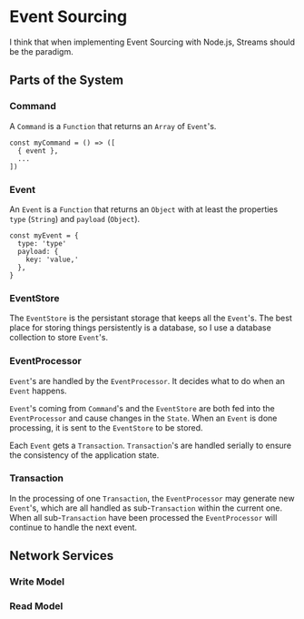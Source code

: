 # Event Sourcing

I think that when implementing Event Sourcing with Node.js, Streams should be
the paradigm.

## Parts of the System

### Command
A `Command` is a `Function` that returns an `Array` of `Event`'s.

    const myCommand = () => ([
      { event },
      ...
    ])

### Event
An `Event` is a `Function` that returns an `Object` with at least the
properties `type` (`String`) and `payload` (`Object`).

    const myEvent = {
      type: 'type'
      payload: {
        key: 'value,'
      },
    }

### EventStore
The `EventStore` is the persistant storage that keeps all the `Event`'s. The
best place for storing things persistently is a database, so I use a database
collection to store `Event`'s.

### EventProcessor
`Event`'s are handled by the `EventProcessor`. It decides what to do when an
`Event` happens.

`Event`'s coming from `Command`'s and the `EventStore` are both fed into the
`EventProcessor` and cause changes in the `State`. When an `Event` is done
processing, it is sent to the `EventStore` to be stored.

Each `Event` gets a `Transaction`. `Transaction`'s are handled serially to
ensure the consistency of the application state.

### Transaction
In the processing of one `Transaction`, the `EventProcessor` may generate new
`Event`'s, which are all handled as sub-`Transaction` within the current one.
When all sub-`Transaction` have been processed the `EventProcessor` will
continue to handle the next event.

## Network Services

### Write Model

### Read Model


